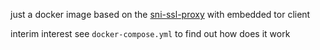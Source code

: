 just a docker image based on the [sni-ssl-proxy](https://github.com/Intika-Linux-Proxy/SNI-SSL-Proxy/) with embedded tor client

interim interest see `docker-compose.yml` to find out how does it work